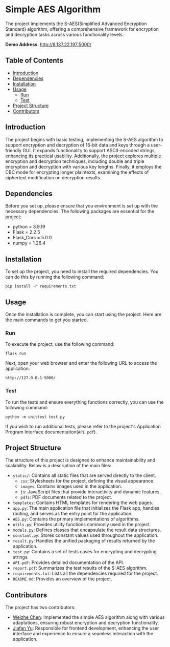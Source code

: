 # Simple AES Algorithm

The project implements the S-AES(Simplified Advanced Encryption Standard) algorithm,
offering a comprehensive framework for encryption and decryption tasks across various
functionality levels.

**Demo Address**: http://8.137.22.197:5000/

## Table of Contents

- [Introduction](#introduction)
- [Dependencies](#dependencies)
- [Installation](#installation)
- [Usage](#usage)
    - [Run](#run)
    - [Test](#test)
- [Project Structure](#project-structure)
- [Contributors](#contributors)

## Introduction

The project begins with basic testing, implementing the S-AES algorithm to support encryption and decryption
of 16-bit data and keys through a user-friendly GUI. It expands functionality to support ASCII-encoded
strings, enhancing its practical usability. Additionally, the project explores multiple encryption
and decryption techniques, including double and triple encryption and decryption with various key lengths.
Finally, it employs the CBC mode for encrypting longer plaintexts, examining the effects of ciphertext
modification on decryption results.

## Dependencies

Before you set up, please ensure that you environment is set up with the necessary dependencies. The following
packages are essential for the project:

- python = 3.9.19
- Flask = 2.2.5
- Flask_Cors = 5.0.0
- numpy = 1.26.4

## Installation

To set up the project, you need to install the required dependencies. You can do this by running the following command:

```
pip install -r requirements.txt
```

## Usage

Once the installation is complete, you can start using the project. Here are the main commands to get you started.

### Run

To execute the project, use the following command:

```
flask run
```

Next, open your web browser and enter the following URL to
access the application:

```
http://127.0.0.1:5000/
```

### Test

To run the tests and ensure everything functions correctly, you can use the following command:

```
python -m unittest test.py
```

If you wish to run additional tests, please refer to the project's Application Program Interface
documentation(`API.pdf`).

## Project Structure

The structure of this project is designed to enhance maintainability and scalability. Below is a description of the main
files:

- `static/`: Contains all static files that are served directly to the client.
    - `css`: Stylesheets for the project, defining the visual appearance.
    - `images`: Contains images used in the application.
    - `js`: JavaScript files that provide interactivity and dynamic features.
    - `pdfs`: PDF documents related to the project.
- `templates`: Contains HTML templates for rendering the web pages.
- `app.py`: The main application file that initializes the Flask app, handles routing, and serves as the entry point for
  the application.
- `AES.py`: Contains the primary implementations of algorithms.
- `utils.py`: Provides utility functions commonly used in the project.
- `models.py`: Defines classes that encapsulate the result data structures.
- `constant.py`: Stores constant values used throughout the application.
- `result.py`: Handles the unified packaging of results returned by the application.
- `test.py`: Contains a set of tests cases for encrypting and decrypting strings.
- `API.pdf`: Provides detailed documentation of the API.
- `report.pdf`: Summarizes the test results of the S-AES algorithm.
- `requirements.txt`: Lists all the dependencies required for the project.
- `README.md`: Provides an overview of the project.

## Contributors

The project has two contributors:

- [Weizhe Chen](https://github.com/star-night-rain): Implemented the simple AES algorithm along with various
  adaptations, ensuring robust encryption and
  decryption functionality.
- [Jiafan Yu](https://github.com/NoTalentPlayer): Responsible for frontend development, enhancing the user interface and
  experience to ensure a seamless
  interaction with the application.
